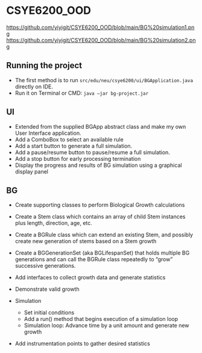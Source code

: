 # CSYE6200_OOD

https://github.com/yiyigit/CSYE6200_OOD/blob/main/BG%20simulation1.png
https://github.com/yiyigit/CSYE6200_OOD/blob/main/BG%20simulation2.png

## Running the project
- The first method is to run `src/edu/neu/csye6200/ui/BGApplication.java` directly on IDE.
- Run it on Terminal or CMD: `java –jar bg-project.jar`

## UI
- Extended from the supplied BGApp abstract class and make my own User Interface application. 
- Add a ComboBox to select an available rule 
- Add a start button to generate a full simulation.
- Add a pause/resume button to pause/resume a full simulation.
- Add a stop button for early processing termination
- Display the progress and results of BG simulation using a graphical display panel

## BG
- Create supporting classes to perform Biological Growth calculations

- Create a Stem class which contains an array of child Stem instances plus length, direction, age, etc.
- Create a BGRule class which can extend an existing Stem, and possibly create new generation of stems based on a Stem growth
- Create a BGGenerationSet (aka BGLifespanSet) that holds multiple BG generations and can call the BGRule class repeatedly to “grow” successive generations.
- Add interfaces to collect growth data and generate statistics
- Demonstrate valid growth
- Simulation
  - Set initial conditions
  - Add a run() method that begins execution of a simulation loop
  - Simulation loop: Advance time by a unit amount and generate new growth
- Add instrumentation points to gather desired statistics

